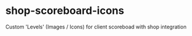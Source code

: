 # shop-scoreboard-icons
Custom 'Levels' (Images / Icons) for client scoreboad with shop integration
